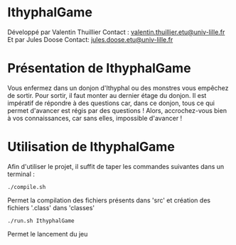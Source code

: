 IthyphalGame
===========

Développé par Valentin Thuillier
Contact : valentin.thuillier.etu@univ-lille.fr
Et par Jules Doose
Contact: jules.doose.etu@univ-lille.fr

# Présentation de IthyphalGame

Vous enfermez dans un donjon d'Ithyphal ou des monstres vous empêchez de sortir. Pour sortir, il faut monter au dernier étage du donjon.
Il est impératif de répondre à des questions car, dans ce donjon, tous ce qui permet d'avancer est régis par des questions !
Alors, accrochez-vous bien à vos connaissances, car sans elles, impossible d'avancer !

# Utilisation de IthyphalGame

Afin d'utiliser le projet, il suffit de taper les commandes suivantes dans un terminal :

```
./compile.sh
```
Permet la compilation des fichiers présents dans 'src' et création des fichiers '.class' dans 'classes'

```
./run.sh IthyphalGame
```
Permet le lancement du jeu
